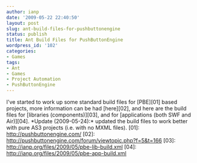 ```yaml
---
author: ianp
date: '2009-05-22 22:40:50'
layout: post
slug: ant-build-files-for-pushbuttonengine
status: publish
title: Ant Build Files for PushButtonEngine
wordpress_id: '102'
categories:
- Games
tags:
- Ant
- Games
- Project Automation
- PushButtonEngine
---
```


I've started to work up some standard build files for [PBE][01] based
projects, more information can be had [here][02], and here are the build
files for [libraries (components)][03], and for [applications (both SWF
and Air)][04]. \*Update (2009-05-24):\* updated the build files to work
better with pure AS3 projects (i.e. with no MXML files). [01]:
http://pushbuttonengine.com/ [02]:
http://pushbuttonengine.com/forum/viewtopic.php?f=5&t=166 [03]:
http://ianp.org/files/2009/05/pbe-lib-build.xml [04]:
http://ianp.org/files/2009/05/pbe-app-build.xml
